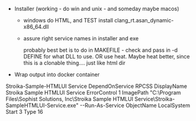 - Installer
  (working - do win and unix - and someday maybe macos)
  - windows do HTML, and TEST
  install clang_rt.asan_dynamic-x86_64.dll
  - assure right service names in installer and exe

      probably best bet is to do in MAKEFILE - check and pass in -d DEFINE for what DLL to use.
      OR use heat. Maybe heat better, since this is a clonable thing.... just like html dir

- Wrap output into docker container


Stroika-Sample-HTMLUI Service
  DependOnService RPCSS
DisplayName Stroika Sample HTMLUI Service
ErrorControl 1
ImagePath "C:\Program Files\Sophist Solutions, Inc\Stroika Sample HTMLUI Service\Stroika-SampleHTMLUI-Service.exe" --Run-As-Service
ObjectName LocalSystem
Start 3
Type 16